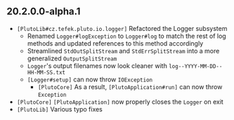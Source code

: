 ## 20.2.0.0-alpha.1
* `[PlutoLib#cz.tefek.pluto.io.logger]` Refactored the Logger subsystem
  * Renamed `Logger#logException` to `Logger#log` to  match the rest
  of log methods and updated references to this method accordingly
  * Streamlined `StdOutSplitStream` and `StdErrSplitStream` into a more generalized
  `OutputSplitStream`
  * `Logger`'s output filenames now look cleaner with `log--YYYY-MM-DD--HH-MM-SS.txt`
  * `[Logger#setup]` can now throw `IOException`
    * `[PlutoCore]` As a result, `[PlutoApplication#run]` can now throw `Exception` 
* `[PlutoCore]` `[PlutoApplication]` now properly closes the `Logger` on exit
* `[PlutoLib]` Various typo fixes